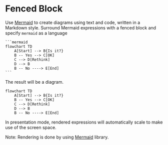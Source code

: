# Fenced Block

Use [Mermaid](https://mermaid-js.github.io/mermaid/#/) to create diagrams using text and code, written in a Markdown style.
Surround Mermaid expressions with a fenced block and specify `mermaid` as a language

    ```mermaid
    flowchart TD
        A[Start] --> B{Is it?}
        B -- Yes --> C[OK]
        C --> D[Rethink]
        D --> B
        B -- No ----> E[End]
    ```

The result will be a diagram.

```mermaid
flowchart TD
    A[Start] --> B{Is it?}
    B -- Yes --> C[OK]
    C --> D[Rethink]
    D --> B
    B -- No ----> E[End]
```

In presentation mode, rendered expressions will automatically scale to make use of the screen space.

Note: Rendering is done by using [Mermaid](https://mermaid-js.github.io/mermaid/#/) library.